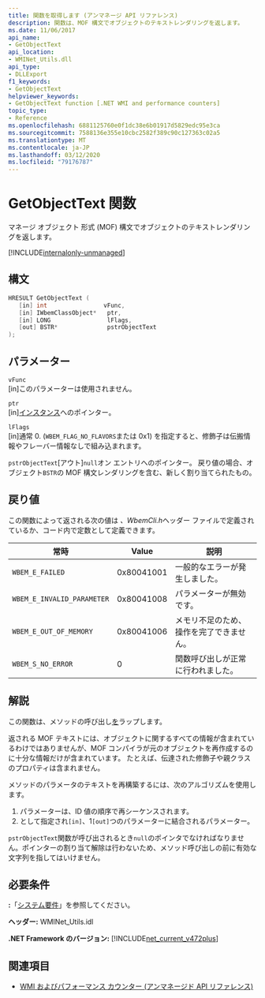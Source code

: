 ```yaml
---
title: 関数を取得します (アンマネージ API リファレンス)
description: 関数は、MOF 構文でオブジェクトのテキストレンダリングを返します。
ms.date: 11/06/2017
api_name:
- GetObjectText
api_location:
- WMINet_Utils.dll
api_type:
- DLLExport
f1_keywords:
- GetObjectText
helpviewer_keywords:
- GetObjectText function [.NET WMI and performance counters]
topic_type:
- Reference
ms.openlocfilehash: 6881125760e0f1dc38e6b01917d5829edc95e3ca
ms.sourcegitcommit: 7588136e355e10cbc2582f389c90c127363c02a5
ms.translationtype: MT
ms.contentlocale: ja-JP
ms.lasthandoff: 03/12/2020
ms.locfileid: "79176787"
---
```

# <a name="getobjecttext-function"></a>GetObjectText 関数
マネージ オブジェクト 形式 (MOF) 構文でオブジェクトのテキストレンダリングを返します。

[!INCLUDE[internalonly-unmanaged](../../../../includes/internalonly-unmanaged.md)]

## <a name="syntax"></a>構文  
  
```cpp  
HRESULT GetObjectText (
   [in] int                vFunc,
   [in] IWbemClassObject*   ptr,
   [in] LONG                lFlags,
   [out] BSTR*              pstrObjectText
);
```  

## <a name="parameters"></a>パラメーター

`vFunc`  
[in]このパラメーターは使用されません。

`ptr`  
[in][インスタンス](/windows/desktop/api/wbemcli/nn-wbemcli-iwbemclassobject)へのポインター。

`lFlags`  
[in]通常 0. (`WBEM_FLAG_NO_FLAVORS`または 0x1) を指定すると、修飾子は伝搬情報やフレーバー情報なしで組み込まれます。

`pstrObjectText`[アウト]`null`オン エントリへのポインター。 戻り値の場合、オブジェクト`BSTR`の MOF 構文レンダリングを含む、新しく割り当てられたもの。  

## <a name="return-value"></a>戻り値

この関数によって返される次の値は *、WbemCli.h*ヘッダー ファイルで定義されているか、コード内で定数として定義できます。

|常時  |Value  |説明  |
|---------|---------|---------|
|`WBEM_E_FAILED` | 0x80041001 | 一般的なエラーが発生しました。 |
|`WBEM_E_INVALID_PARAMETER` | 0x80041008 | パラメーターが無効です。 |
|`WBEM_E_OUT_OF_MEMORY` | 0x80041006 | メモリ不足のため、操作を完了できません。 |
|`WBEM_S_NO_ERROR` | 0 | 関数呼び出しが正常に行われました。  |
  
## <a name="remarks"></a>解説

この関数は、メソッドの呼び出し[を](/windows/desktop/api/wbemcli/nf-wbemcli-iwbemclassobject-getobjecttext)ラップします。

返される MOF テキストには、オブジェクトに関するすべての情報が含まれているわけではありませんが、MOF コンパイラが元のオブジェクトを再作成するのに十分な情報だけが含まれています。 たとえば、伝達された修飾子や親クラスのプロパティは含まれません。

メソッドのパラメータのテキストを再構築するには、次のアルゴリズムを使用します。

1. パラメーターは、ID 値の順序で再シーケンスされます。
1. として指定され`[in]`、1`[out]`つのパラメーターに結合されるパラメーター。

`pstrObjectText`関数が呼び出されるとき`null`のポインタでなければなりません。ポインターの割り当て解除は行わないため、メソッド呼び出しの前に有効な文字列を指してはいけません。

## <a name="requirements"></a>必要条件  
**:**「[システム要件](../../get-started/system-requirements.md)」を参照してください。  
  
 **ヘッダー:** WMINet_Utils.idl  
  
 **.NET Framework のバージョン:** [!INCLUDE[net_current_v472plus](../../../../includes/net-current-v472plus.md)]  
  
## <a name="see-also"></a>関連項目

- [WMI およびパフォーマンス カウンター (アンマネージド API リファレンス)](index.md)
